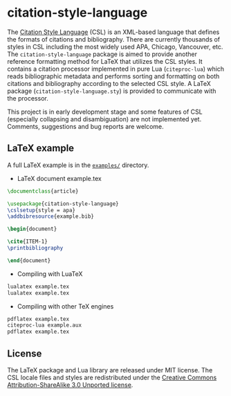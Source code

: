 # citation-style-language

The [Citation Style Language](https://citationstyles.org/) (CSL) is an
XML-based language that defines the formats of citations and bibliography.
There are currently thousands of styles in CSL including the most widely used
APA, Chicago, Vancouver, etc.
The `citation-style-language` package is aimed to provide another reference
formatting method for LaTeX that utilizes the CSL styles.
It contains a citation processor implemented in pure Lua (`citeproc-lua`)
which reads bibliographic metadata and performs sorting and formatting on both
citations and bibliography according to the selected CSL style.
A LaTeX package (`citation-style-language.sty`) is provided to communicate
with the processor.

This project is in early development stage and some features of CSL (especially
collapsing and disambiguation) are not implemented yet. Comments, suggestions
and bug reports are welcome.

## LaTeX example

A full LaTeX example is in the [`examples/`](examples) directory.

- LaTeX document example.tex

```latex
\documentclass{article}

\usepackage{citation-style-language}
\cslsetup{style = apa}
\addbibresource{example.bib}

\begin{document}

\cite{ITEM-1}
\printbibliography

\end{document}
```

- Compiling with LuaTeX

```bash
lualatex example.tex
lualatex example.tex
```

- Compiling with other TeX engines

```bash
pdflatex example.tex
citeproc-lua example.aux
pdflatex example.tex
```


## License

The LaTeX package and Lua library are released under MIT license.
The CSL locale files and styles are redistributed under the [Creative Commons Attribution-ShareAlike 3.0 Unported license](https://creativecommons.org/licenses/by-sa/3.0/).
